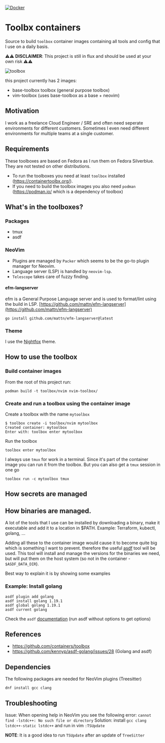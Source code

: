 [![Docker](https://github.com/vincentvdk/toolbx-containers/actions/workflows/container-publish.yml/badge.svg)](https://github.com/vincentvdk/toolbx-containers/actions/workflows/container-publish.yml)

# Toolbx containers
Source to build `toolbox` container images containing all tools and config that I use on a daily basis.

⚠️⚠️ __DISCLAIMER__: This project is still in flux and should be used at your own risk ⚠️⚠️

![toolbox](https://w7.pngwing.com/pngs/844/934/png-transparent-car-icon-toolbox-miscellaneous-brown-text-thumbnail.png)

this project currently has 2 images:

- base-toolbox toolbox (general purpose toolbox)
- vim-toolbox (uses base-toolbox as a base + neovim)

## Motivation
I work as a freelance Cloud Engineer / SRE and often need seperate environments
for different customers. Sometimes I even need different environments for
multiple teams at a single customer.

## Requirements
These toolboxes are based on Fedora as I run them on Fedora Silverblue. They are not tested on
other distributions.

- To run the toolboxes you need at least `toolbox` installed (https://containertoolbx.org/).
- If you need to build the toolbox images you also need `podman` (https://podman.io/ which is a dependency of toolbox) 

## What's in the toolboxes?
### Packages
- tmux
- asdf

### NeoVim
- Plugins are managed by `Packer` which seems to be the go-to plugin manager for Neovim.
- Language server (LSP) is handled by `neovim-lsp`.
- `Telescope` takes care of fuzzy finding.

#### efm-langserver
efm is a General Purpose Language server and is used to format/lint using the build in LSP.
[https://github.com/mattn/efm-langserver](https://github.com/mattn/efm-langserver)
```
go install github.com/mattn/efm-langserver@latest
````

### Theme
I use the [Nightfox](https://github.com/EdenEast/nightfox.nvim) theme.

## How to use the toolbox
### Build container images
From the root of this project run:
```
podman build -t toolbox/nvim nvim-toolbox/
```

### Create and run a toolbox using the container image
Create a toolbox with the name `mytoolbox`
```
$ toolbox create -i toolbox/nvim mytoolbox
Created container: mytoolbox
Enter with: toolbox enter mytoolbox
```

Run the toolbox
```
toolbox enter mytoolbox
```

I always use `tmux` for work in a terminal. Since it's part of the container
image you can run it from the toolbox. But you can also get a `tmux` session in one go

```
toolbox run -c mytoolbox tmux
```


## How secrets are managed
<TBD>


## How binaries are managed.
A lot of the tools that I use can be installed by downloading a binary, make it
executable and add it to a location in $PATH. Example: Terraform, kubectl,
golang, ...

Adding all these to the container image would cause it to become quite big
which is something I want to prevent. therefore the useful
[asdf]([https://github.com/asdf-vm/asdf) tool will be used. This tool will
install and manage the versions for the binaries we need, but will put them on
the host system (so not in the container - `$ASDF_DATA_DIR`).

Best way to explain it is by showing some examples

### Example: Install golang
```
asdf plugin add golang
asdf install golang 1.19.1
asdf global golang 1.19.1
asdf current golang
```
Check the `asdf` [documentation](https://asdf-vm.com/guide/getting-started.html) (run asdf without options to get options)


## References
- https://github.com/containers/toolbox
- https://github.com/kennyp/asdf-golang/issues/28 (Golang and asdf)

## Dependencies
The following packages are needed for NeoVim plugins (Treesitter)

```
dnf install gcc clang
```

## Troubleshooting
Issue: When opening help in NeoVim you see the following error: `cannot find -lstdc++: No such file or directory`
Solution: install `gcc clang lstdc++-static lstdc++` and run in vim `:TSUpdate`

__NOTE__: It is a good idea to run `TSUpdate` after an update of `TreeSitter`
